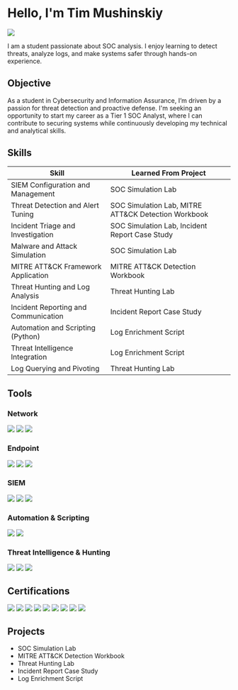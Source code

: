 # Hello, I'm Tim Mushinskiy
<a href="www.linkedin.com/in/timothy-mushinskiy"><img src="https://img.shields.io/badge/-LinkedIn-0072b1?&style=for-the-badge&logo=linkedin&logoColor=white" /></a>

I am a student passionate about SOC analysis. I enjoy learning to detect threats, analyze logs, and make systems safer through hands-on experience.

## Objective

As a student in Cybersecurity and Information Assurance, I’m driven by a passion for threat detection and proactive defense. I'm seeking an opportunity to start my career as a Tier 1 SOC Analyst, where I can contribute to securing systems while continuously developing my technical and analytical skills.

## Skills

| Skill                                      | Learned From Project           |
|--------------------------------------------|-------------------------------|
| SIEM Configuration and Management           | SOC Simulation Lab             |
| Threat Detection and Alert Tuning            | SOC Simulation Lab, MITRE ATT&CK Detection Workbook |
| Incident Triage and Investigation            | SOC Simulation Lab, Incident Report Case Study |
| Malware and Attack Simulation                 | SOC Simulation Lab             |
| MITRE ATT&CK Framework Application            | MITRE ATT&CK Detection Workbook |
| Threat Hunting and Log Analysis               | Threat Hunting Lab             |
| Incident Reporting and Communication          | Incident Report Case Study     |
| Automation and Scripting (Python)              | Log Enrichment Script          |
| Threat Intelligence Integration                 | Log Enrichment Script          |
| Log Querying and Pivoting                        | Threat Hunting Lab             |


## Tools
### Network  
<div>  
    <img src="https://img.shields.io/badge/-Wireshark-1679A7?&style=for-the-badge&logo=Wireshark&logoColor=white" />  
    <img src="https://img.shields.io/badge/-Suricata-EF3B2D?&style=for-the-badge&logo=Suricata&logoColor=white" />  
    <img src="https://img.shields.io/badge/-Zeek-777BB4?&style=for-the-badge&logo=Zeek&logoColor=white" />  
</div>  

### Endpoint  
<div>  
    <img src="https://img.shields.io/badge/-Sysmon-239120?&style=for-the-badge&logo=Windows&logoColor=white" />  
    <img src="https://img.shields.io/badge/-Velociraptor-4B275F?&style=for-the-badge&logo=Velociraptor&logoColor=white" />  
    <img src="https://img.shields.io/badge/-Windows_Event_Viewer-0078D7?&style=for-the-badge&logo=Windows&logoColor=white" />  
</div>  

### SIEM  
<div>  
    <img src="https://img.shields.io/badge/-Wazuh-008080?&style=for-the-badge&logo=Wazuh&logoColor=white" />  
    <img src="https://img.shields.io/badge/-Security_Onion-4A90E2?&style=for-the-badge&logo=SecurityOnion&logoColor=white" />  
    <img src="https://img.shields.io/badge/-Elastic-005571?&style=for-the-badge&logo=Elastic&logoColor=white" />  
</div>  

### Automation & Scripting  
<div>  
    <img src="https://img.shields.io/badge/-Python-3776AB?&style=for-the-badge&logo=Python&logoColor=white" />  
    <img src="https://img.shields.io/badge/-Jupyter-DA5B0B?&style=for-the-badge&logo=Jupyter&logoColor=white" />  
</div>  

### Threat Intelligence & Hunting  
<div>  
    <img src="https://img.shields.io/badge/-MITRE_ATT&CK-FF6600?&style=for-the-badge&logo=MITRE&logoColor=white" />  
    <img src="https://img.shields.io/badge/-VirusTotal-5EBD3E?&style=for-the-badge&logo=VirusTotal&logoColor=white" />  
    <img src="https://img.shields.io/badge/-AbuseIPDB-FF5C5C?&style=for-the-badge&logo=AbuseIPDB&logoColor=white" />  
</div>  

## Certifications
<div>
<img src="https://img.shields.io/badge/-A%2B-EE0000?&style=for-the-badge&logo=CompTIA&logoColor=white" />
<img src="https://img.shields.io/badge/-Network%2B-EA7500?&style=for-the-badge&logo=CompTIA&logoColor=white" />
<img src="https://img.shields.io/badge/-Security%2B-FF0000?&style=for-the-badge&logo=CompTIA&logoColor=white" />
<img src="https://img.shields.io/badge/-CySA%2B-004880?&style=for-the-badge&logo=CompTIA&logoColor=white" />
<img src="https://img.shields.io/badge/-PenTest%2B-990000?&style=for-the-badge&logo=CompTIA&logoColor=white" />
<img src="https://img.shields.io/badge/-Project%2B-7A1D1D?&style=for-the-badge&logo=CompTIA&logoColor=white" />
<img src="https://img.shields.io/badge/-SSCP%20Associate-00758F?&style=for-the-badge&logo=shield&logoColor=white" />
<img src="https://img.shields.io/badge/-ITIL-525252?&style=for-the-badge&logo=Axelos&logoColor=white" />
<img src="https://img.shields.io/badge/-Linux%20Essentials-333333?&style=for-the-badge&logo=Linux&logoColor=white" />
</div>

## Projects

- SOC Simulation Lab  
- MITRE ATT&CK Detection Workbook  
- Threat Hunting Lab  
- Incident Report Case Study  
- Log Enrichment Script
